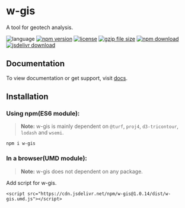 # w-gis
A tool for geotech analysis.

![language](https://img.shields.io/badge/language-JavaScript-orange.svg) 
[![npm version](http://img.shields.io/npm/v/w-gis.svg?style=flat)](https://npmjs.org/package/w-gis) 
[![license](https://img.shields.io/npm/l/w-gis.svg?style=flat)](https://npmjs.org/package/w-gis) 
[![gzip file size](http://img.badgesize.io/yuda-lyu/w-gis/master/dist/w-gis.umd.js.svg?compression=gzip)](https://github.com/yuda-lyu/w-gis)
[![npm download](https://img.shields.io/npm/dt/w-gis.svg)](https://npmjs.org/package/w-gis) 
[![jsdelivr download](https://img.shields.io/jsdelivr/npm/hm/w-gis.svg)](https://www.jsdelivr.com/package/npm/w-gis)

## Documentation
To view documentation or get support, visit [docs](https://yuda-lyu.github.io/w-gis/w-gis.html).

## Installation
### Using npm(ES6 module):
> **Note:** w-gis is mainly dependent on `@turf`, `proj4`, `d3-tricontour`, `lodash` and `wsemi`.
```alias
npm i w-gis
```

### In a browser(UMD module):
> **Note:** w-gis does not dependent on any package.

Add script for w-gis.
```alias
<script src="https://cdn.jsdelivr.net/npm/w-gis@1.0.14/dist/w-gis.umd.js"></script>

```
